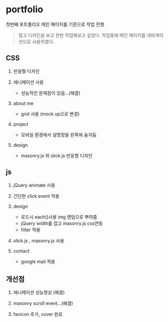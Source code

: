 # portfolio

첫번째 포트폴리오
메인 페이지를 기준으로 작업 진행 
> 참고 디자인을 보고 한번 작업해보고 싶었다.
작업중에 메인 페이지를 네비게이션으로 사용하였다.

## CSS

1. 반응형 디자인

2. 애니메이션 사용 
    * 성능적인 문제점이 있음...(해결)

3. about me 
    * grid 사용 (mock up으로 변경)

4. project
    * 모바일 환경에서 설명창을 왼쪽에 숨겨둠

5. design 
    * masonry.js 와 slick.js 반응형 디자인


## js

1. jQuery animate 사용 

2. 간단한 click event 적용

3. design 
    * 로드시 each()사용 img 랜덤으로 뿌려줌
    * jQuery width를 잡고 masonry.js css연동
    * filter 적용

4. slick.js , masonry.js 사용

5. contact 
    *  google mail 적용



## 개선점

1. 애니메이션 성능향상 (해결)

2. masonry scroll event...(해결)

3. favicon 추가, cover 완료
